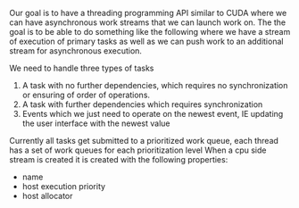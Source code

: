 Our goal is to have a threading programming API similar to CUDA where we can have asynchronous work streams that we can launch work on.
The the goal is to be able to do something like the following where we have a stream of execution of primary tasks as well as we can push work to
an additional stream for asynchronous execution.

We need to handle three types of tasks
1. A task with no further dependencies, which requires no synchronization or ensuring of order of operations.
2. A task with further dependencies which requires synchronization
3. Events which we just need to operate on the newest event, IE updating the user interface with the newest value

Currently all tasks get submitted to a prioritized work queue, each thread has a set of work queues for each prioritization level
When a cpu side stream is created it is created with the following properties:
- name
- host execution priority
- host allocator
